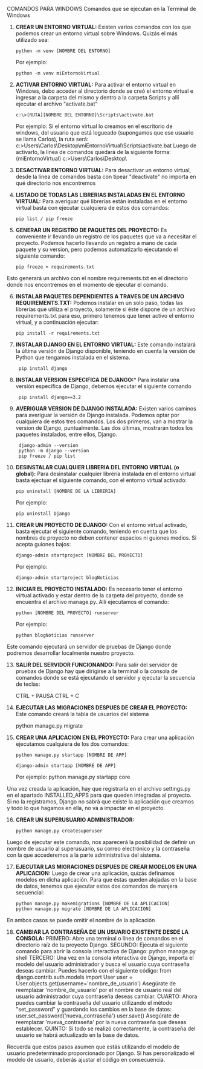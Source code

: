 COMANDOS PARA WINDOWS
Comandos que se ejecutan en la Terminal de Windows

1. **CREAR UN ENTORNO VIRTUAL:** Existen varios comandos con los que podemos crear un entorno virtual sobre Windows. Quizás el más utilizado sea:
	
	   python -m venv [NOMBRE DEL ENTORNO]

	Por ejemplo:

	   python -m venv miEntornoVirtual

2. **ACTIVAR ENTORNO VIRTUAL:** Para activar el entorno virtual en Windows, debo acceder al directorio donde se creó el entorno virtual e ingresar a la carpeta del mismo y dentro a la carpeta Scripts y allí ejecutar el archivo "activate.bat"
	
	   c:\>[RUTA][NOMBRE DEL ENTORNO]\Scripts\activate.bat

	Por ejemplo: Si el entorno virtual lo creamos en el escritorio de windows, del usuario que está logueado (supongamos que ese usuario se llama Carlos), la ruta será: c:\>Users\Carlos\Desktop\miEntornoVirtual\Scripts\activate.bat 
	Luego de activarlo, la linea de comandos quedará de la siguiente forma: (miEntornoVirtual) c:\>Users\Carlos\Desktop\

3. **DESACTIVAR ENTORNO VIRTUAL:** Para desactivar un entorno virtual, desde la linea de comandos basta con tipear "deactivate" no importa en qué directorio nos encontremos

4. **LISTADO DE TODAS LAS LIBRERIAS INSTALADAS EN EL ENTORNO VIRTUAL:** Para averiguar qué librerías están instaladas en el entorno virtual basta con ejecutar cualquiera de estos dos comandos:

	   pip list / pip freeze

5. **GENERAR UN REGISTRO DE PAQUETES DEL PROYECTO:** Es conveniente ir llevando un registro de los paquetes que va a necesitar el proyecto. Podemos hacerlo llevando un registro a mano de cada paquete y su version, pero podemos automatizarlo ejecutando el siguiente comando:

	   pip freeze > requirements.txt

Esto generará un archivo con el nombre requirements.txt en el directorio donde nos encontremos en el momento de ejecutar el comando.

6. **INSTALAR PAQUETES DEPENDIENTES A TRAVES DE UN ARCHIVO REQUIREMENTS.TXT:** Podemos instalar en un solo paso, todas las librerías que utiliza el proyecto, solamente si éste dispone de un archivo requirements.txt para eso, primero tenemos que tener activo el entorno virtual, y a continuación ejecutar:

	   pip install -r requirements.txt

7. **INSTALAR DJANGO EN EL ENTORNO VIRTUAL:** Este comando instalará la última versión de Django disponible, teniendo en cuenta la versión de Python que tengamos instalada en el sistema.
	
        pip install django

8. **INSTALAR VERSION ESPECIFICA DE DJANGO:*** Para instalar una versión específica de Django, debemos ejecutar el siguiente comando

        pip install django==3.2

9. **AVERIGUAR VERSION DE DJANGO INSTALADA:** Existen varios caminos para averiguar la versión de Django instalada. Podemos optar por cualquiera de estos tres comandos. Los dos primeros, van a mostrar la version de Django, puntualmente. Las dos últimas, mostrarán todos los paquetes instalados, entre ellos, Django.

        django-admin --version
        python -m django --version
        pip freeze / pip list

10. **DESINSTALAR CUALQUIER LIBRERIA DEL ENTORNO VIRTUAL (o global):** Para desinstalar cualquier librería instalada en el entorno virtual basta ejectuar el siguiente comando, con el entorno virtual activado:
	
        pip uninstall [NOMBRE DE LA LIBRERIA]

	Por ejemplo:

        pip uninstall Django


11. **CREAR UN PROYECTO DE DJANGO:** Con el entorno virtual activado, basta ejecutar el siguiente comando, teniendo en cuenta que los nombres de proyecto no deben contener espacios ni guiones medios. Si acepta guiones bajos:

        django-admin startproject [NOMBRE DEL PROYECTO]

	Por ejemplo:

        django-admin startproject blogNoticias


12. **INICIAR EL PROYECTO INSTALADO:** Es necesario tener el entorno virtual activado y estar dentro de la carpeta del proyecto, donde se encuentra el archivo manage.py. Allí ejecutamos el comando:

        python [NOMBRE DEL PROYECTO] runserver

	Por ejemplo:

        python blogNoticias runserver

Este comando ejecutará un servidor de pruebas de Django donde podremos desarrollar localmente nuestro proyecto.

13. **SALIR DEL SERVIDOR FUNCIONANDO:** Para salir del servidor de pruebas de Django hay que dirigirse a la terminal o la consola de comandos donde se está ejecutando el servidor y ejecutar la secuencia de teclas:

	   CTRL + PAUSA
	   CTRL + C

14. **EJECUTAR LAS MIGRACIONES DESPUES DE CREAR EL PROYECTO:** Este comando creará la tabla de usuarios del sistema
	
	python manage.py migrate

15. **CREAR UNA APLICACION EN EL PROYECTO:** Para crear una aplicación ejecutamos cualquiera de los dos comandos:

        python manage.py startapp [NOMBRE DE APP]

        django-admin startapp [NOMBRE DE APP]

	Por ejemplo:
	    python manage.py startapp core

Una vez creada la aplicación, hay que registrarla en el archivo settings.py en el apartado INSTALLED_APPS para que queden integradas al proyecto. Si no la registramos, Django no sabrá que existe la aplicación que creamos y todo lo que hagamos en ella, no va a impactar en el proyecto.

16. **CREAR UN SUPERUSUARIO ADMINISTRADOR:**

        python manage.py createsuperuser

Luego de ejecutar este comando, nos aparecerá la posibilidad de definir un nombre de usuario al superusuario, su correo electrónico y la contraseña con la que accederemos a la parte administrativa del sistema.

17. **EJECUTAR LAS MIGRACIONES DESPUES DE CREAR MODELOS EN UNA APLICACION:** Luego de crear una aplicación, quizás definamos modelos en dicha aplicación. Para que éstas queden alojadas en la base de datos, tenemos que ejecutar estos dos comandos de manjera secuencial:

        python manage.py makemigrations [NOMBRE DE LA APLICACION]
        python manage.py migrate [NOMBRE DE LA APLICACION]

En ambos casos se puede omitir el nombre de la aplicación

18. **CAMBIAR LA CONTRASEÑA DE UN USUARIO EXISTENTE DESDE LA CONSOLA:** PRIMERO: Abre una terminal o línea de comandos en el directorio raíz de tu proyecto Django.
SEGUNDO: Ejecuta el siguiente comando para abrir la consola interactiva de Django:
        python manage.py shell
TERCERO: Una vez en la consola interactiva de Django, importa el modelo del usuario administrador y busca el usuario cuya contraseña deseas cambiar. Puedes hacerlo con el siguiente código:
        from django.contrib.auth.models import User
        user = User.objects.get(username='nombre_de_usuario')
Asegúrate de reemplazar 'nombre_de_usuario' por el nombre de usuario real del usuario administrador cuya contraseña deseas cambiar.
CUARTO: Ahora puedes cambiar la contraseña del usuario utilizando el método "set_password" y guardando los cambios en la base de datos:
        user.set_password('nueva_contraseña')
        user.save()
Asegúrate de reemplazar 'nueva_contraseña' por la nueva contraseña que deseas establecer.
QUINTO: Si todo se realizó correctamente, la contraseña del usuario se habrá actualizado en la base de datos.

Recuerda que estos pasos asumen que estás utilizando el modelo de usuario predeterminado proporcionado por Django. Si has personalizado el modelo de usuario, deberás ajustar el código en consecuencia.
